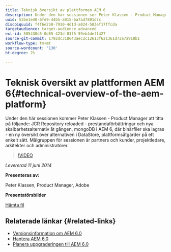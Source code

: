 ```yaml
---
title: Teknisk översikt av plattformen AEM 6
description: Under den här sessionen ser Peter Klassen - Product Manager JCR Repository-läsning, prestandaförbättringar och nya skalbarhetsalternativ.
uuid: 53be1e40-6fe9-44b5-a015-ba7ad7801d7c
discoiquuid: f4f6e2b0-7910-4d1d-a024-583ef17ffcda
targetaudience: target-audience advanced
exl-id: 505430d5-0d85-423d-83f5-59eb4deff427
source-git-commit: 1792dc318643aec2c12613f621361d72a7a918b1
workflow-type: tm+mt
source-wordcount: '130'
ht-degree: 2%

---
```


# Teknisk översikt av plattformen AEM 6{#technical-overview-of-the-aem-platform}

Under den här sessionen kommer Peter Klassen - Product Manager att titta på följande: JCR Repository reloaded - prestandaförbättringar och nya skalbarhetsalternativ åt gången, mongoDB i AEM 6, där binärfiler ska lagras - en ny översikt över alternativen i DataStore, plattformsåtgärder på ett enkelt sätt. Målgruppen för sessionen är partners och kunder, projektledare, arkitekter och administratörer.

>[!VIDEO](https://video.tv.adobe.com/v/19517/?quality=9)

*Levererad 11 juni 2014*

**Presenteras av:**

Peter Klassen, Product Manager, Adobe

**Presentatörsbilder**

[Hämta fil](assets/aem6-platform-whatsnew.pdf)

## Relaterade länkar {#related-links}

* [Versionsinformation om AEM 6.0](https://docs.adobe.com/content/docs/en/aem/6-0/release-notes.html)
* [Hantera AEM 6.0](https://docs.adobe.com/docs/en/aem/6-0/manage.html)
* [Planera uppgraderingen till AEM 6.0](https://docs.adobe.com/content/docs/en/aem/6-0/deploy/upgrade/planning.html)

